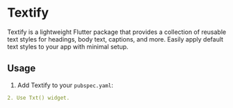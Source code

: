 # Textify

Textify is a lightweight Flutter package that provides a collection of reusable text styles for headings, body text, captions, and more. Easily apply default text styles to your app with minimal setup.

## Usage

1. Add Textify to your `pubspec.yaml`:
```yaml
2. Use Txt() widget.